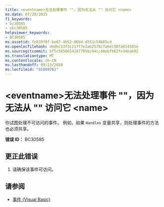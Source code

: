 ```yaml
---
title: <eventname>无法处理事件 ""，因为无法从 "" 访问它 <name>
ms.date: 07/20/2015
f1_keywords:
- bc30585
- vbc30585
helpviewer_keywords:
- BC30585
ms.assetid: fe039f8f-be6f-4b52-86bd-d551c54b85cd
ms.openlocfilehash: de8bc53f3c217f7e3ab2578c7a6ec58fa814585e
ms.sourcegitcommit: bf5c5850654187705bc94cc40ebfb62fe346ab02
ms.translationtype: MT
ms.contentlocale: zh-CN
ms.lasthandoff: 09/23/2020
ms.locfileid: "91069761"
---
```

# <a name="event-eventname-cannot-be-handled-because-it-is-not-accessible-from-name"></a>\<eventname>无法处理事件 ""，因为无法从 "" 访问它 \<name>

你试图处理不可访问的事件。 例如，如果 `Handles` 变量共享，则处理事件的方法也必须共享。  
  
 **错误 ID：** BC30585  
  
## <a name="to-correct-this-error"></a>更正此错误  
  
1. 请确保该事件可访问。  
  
## <a name="see-also"></a>请参阅

- [事件 (Visual Basic)](../programming-guide/language-features/events/index.md)
